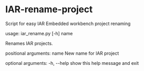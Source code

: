 # IAR-rename-project
Script for easy IAR Embedded workbench project renaming

usage: iar_rename.py [-h] name

Renames IAR projects.

positional arguments:
  name        New name for IAR project

optional arguments:
  -h, --help  show this help message and exit
